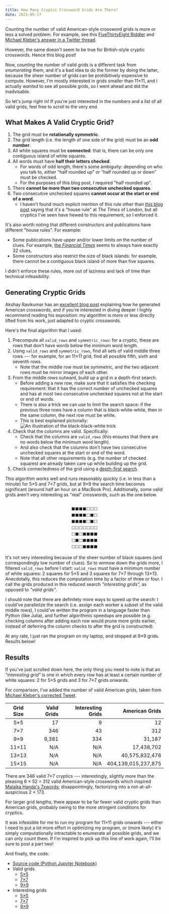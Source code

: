 ```yaml
---
title: How Many Cryptic Crossword Grids Are There?
date: 2021-05-17
---
```


Counting the number of valid American-style crossword grids is more or less a
solved problem. For example, see this [FiveThirtyEight
Riddler](https://fivethirtyeight.com/features/how-many-crossword-puzzles-can-you-make/)
and [Michael Kleber's answer in a Twitter
thread](https://twitter.com/Log3overLog2/status/1092472516571000839).

However, the same doesn't seem to be true for British-style cryptic crosswords.
Hence this blog post!

Now, _counting_ the number of valid grids is a different task from
_enumerating_ them, and it's a bad idea to do the former by doing the latter,
because the sheer number of grids can be prohibitively expensive to compute.
However, I'm mostly interested in grids smaller than 11×11, and I actually
_wanted_ to see all possible grids, so I went ahead and did the inadvisable.

So let's jump right in! If you're just interested in the numbers and a list of
all valid grids, feel free to scroll to the very end.

## What Makes A Valid Cryptic Grid?

1. The grid must be **rotationally symmetric**.
2. The grid length (i.e. the length of one side of the grid) must be an **odd
   number**.
3. All white squares must be **connected**: that is, there can be only one
   contiguous island of white squares.
4. All words must have **half their letters checked**.
   * For words of odd length, there's some ambiguity: depending on who you talk
     to, either "half rounded up" or "half rounded up or down" must be checked.
   * For the purposes of this blog post, I required "half rounded up".
5. There **cannot be more than two consecutive unchecked squares**.
6. Two consecutive unchecked squares **cannot occur at the start or end of a
word**.
   * I haven't found much explicit mention of this rule other than [this blog
     post](https://www.crosswordunclued.com/2009/09/crossword-grid-checking.html)
     saying that it's a "house rule" at _The Times_ of London, but all cryptics
     I've seen have hewed to this requirement, so I enforced it.

It's also worth noting that different constructors and publications have
different "house rules". For example:

- Some publications have upper and/or lower limits on the number of clues. For
  example, [the _Financial Times_](https://www.ft.com/crossword) seems to
  always have exactly 32 clues.
- Some constructors also restrict the size of black islands: for example, there
  cannot be a contiguous black island of more than five squares.

I didn't enforce these rules, more out of laziness and lack of time than
technical infeasibility.

## Generating Cryptic Grids

Akshay Ravikumar has an [excellent blog
post](https://akshayr.xyz/blog/articles/counting-crosswords) explaining how he
generated American crosswords, and if you're interested in diving deeper I
highly recommend reading his exposition: my algorithm is more or less directly
lifted from his work, just adapted to cryptic crosswords.

Here's the final algorithm that I used:

1. Precompute all `valid_rows` and `symmetric_rows`: for a cryptic, these are
   rows that don't have words below the minimum word length.
2. Using `valid_rows` and `symmetric_rows`, find all sets of valid middle three
   rows --- for example, for an 11×11 grid, find all possible fifth, sixth and
   seventh rows.
   * Note that the middle row must be symmetric, and the two adjacent rows must
     be mirror images of each other.
3. From the middle rows outward, build up a grid in a depth-first search.
   * Before adding a new row, make sure that it satisfies the checking
     requirement: that it has the correct number of unchecked squares and has
     at most two consecutive unchecked squares not at the start or end of
     words.
   * There is also a trick we can use to limit the search space: if the
     previous three rows have a column that is black-white-white, then in the
     same column, the next row must be white.
   * This is best explained pictorially:
     ![An illustration of the black-black-white
     trick](/assets/images/counting-cryptics-illustration.png)
4. Check that the columns are valid. Specifically:
   * Check that the columns are `valid_rows` (this ensures that there are no
     words below the minimum word length).
   * And also check that the columns don't have two consecutive unchecked
     squares at the start or end of the word.
   * Note that all other requirements (e.g. the number of checked squares) are
     already taken care up while building up the grid.
5. Check connectedness of the grid using a [depth-first
   search](https://www.hackerearth.com/practice/algorithms/graphs/depth-first-search/tutorial/).

This algorithm works well and runs reasonably quickly (i.e. in less than a
minute) for 5×5 and 7×7 grids, but at 9×9 the search time becomes significant
(around half an hour on a MacBook Pro). Additionally, some valid grids aren't
very interesting as "real" crosswords, such as the one below.

<center><pre><code>
⬛⬛⬛⬛⬜⬜⬜
⬛⬛⬛⬛⬜⬛⬜
⬛⬛⬛⬛⬜⬛⬜
⬜⬜⬜⬜⬜⬜⬜
⬜⬛⬜⬛⬛⬛⬛
⬜⬛⬜⬛⬛⬛⬛
⬜⬜⬜⬛⬛⬛⬛
</code></pre></center>

It's not very interesting because of the sheer number of black squares (and
correspondingly low number of clues). So to winnow down the grids more, I
filtered `valid_rows` before I start: `valid_rows` must have a minimum number
of white squares: 2 squares for 5×5 and 3 squares for 7×7 through 13×13.
Anecdotally, this reduces the computation time by a factor of three or four. I
call the grids produced in this reduced search _"interesting grids",_ as
opposed to _"valid grids"_.

I should note that there are definitely more ways to speed up the search: I
could've parallelize the search (i.e. assign each worker a subset of the valid
middle rows), I could've written the program in a language faster than Python
(like Julia), and further algorithmic speedups are possible (e.g. checking
columns after adding each row would prune more grids earlier, instead of
deferring the column checks to after the grid is constructed).

At any rate, I just ran the program on my laptop, and stopped at 9×9 grids.
Results below!

## Results

If you've just scrolled down here, the only thing you need to note is that an
_"interesting grid"_ is one in which every row has at least a certain number of
white squares: 2 for 5×5 grids and 3 for 7×7 grids onwards.

For comparison, I've added the number of valid American grids, taken from
[Michael Kleber's corrected
Tweet](https://twitter.com/Log3overLog2/status/1092795679947264000).

| Grid Size | Valid Grids | Interesting Grids |      American Grids |
|:---------:|------------:|------------------:|--------------------:|
|    5×5    |          17 |                 9 |                  12 |
|    7×7    |         346 |                43 |                 312 |
|    9×9    |       9,381 |               334 |              31,187 |
|    11×11  |         N/A |               N/A |          17,438,702 |
|    13×13  |         N/A |               N/A |      40,575,832,476 |
|    15×15  |         N/A |               N/A | 404,139,015,237,875 |

There are 346 valid 7×7 cryptics --- interestingly, slightly more than the
pleasing 6 × 52 = 312 valid American-style crosswords which inspired [Malaika
Handa's 7xwords](https://www.7xwords.com/why.html); disappointingly,
factorizing into a not-at-all-auspicious 2 × 173.

For larger grid lengths, there appear to be far fewer valid cryptic grids than
American grids, probably owing to the more stringent conditions for cryptics.

It was infeasible for me to run my program for 11×11 grids onwards --- either I
need to put a lot more effort in optimizing my program, or (more likely) it's
simply computationally intractable to enumerate all possible grids, and we can
only count them. If I'm inspired to pick up this line of work again, I'll be
sure to post a part two!

And finally, the code:

- [Source code (Python Jupyter Notebook)](https://github.com/eigenfoo/counting-cryptics)
- Valid grids
  * [5×5](https://raw.githubusercontent.com/eigenfoo/counting-cryptics/main/valid_5x5_grids.txt)
  * [7×7](https://raw.githubusercontent.com/eigenfoo/counting-cryptics/main/valid_7x7_grids.txt)
  * [9×9](https://raw.githubusercontent.com/eigenfoo/counting-cryptics/main/valid_9x9_grids.txt)
- Interesting grids
  * [5×5](https://raw.githubusercontent.com/eigenfoo/counting-cryptics/main/interesting_5x5_grids.txt)
  * [7×7](https://raw.githubusercontent.com/eigenfoo/counting-cryptics/main/interesting_7x7_grids.txt)
  * [9×9](https://raw.githubusercontent.com/eigenfoo/counting-cryptics/main/interesting_9x9_grids.txt)
